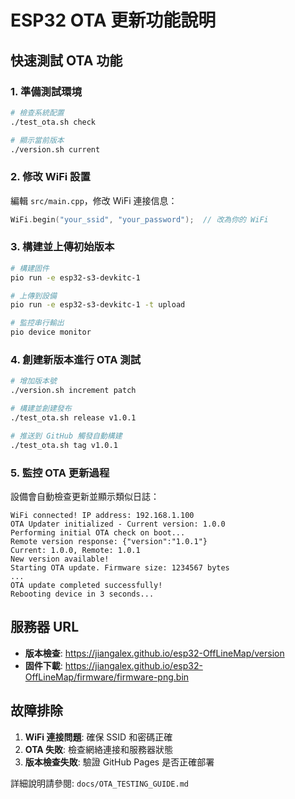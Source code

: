 # ESP32 OTA 更新功能說明

## 快速測試 OTA 功能

### 1. 準備測試環境

```bash
# 檢查系統配置
./test_ota.sh check

# 顯示當前版本
./version.sh current
```

### 2. 修改 WiFi 設置

編輯 `src/main.cpp`，修改 WiFi 連接信息：
```cpp
WiFi.begin("your_ssid", "your_password");  // 改為你的 WiFi
```

### 3. 構建並上傳初始版本

```bash
# 構建固件
pio run -e esp32-s3-devkitc-1

# 上傳到設備
pio run -e esp32-s3-devkitc-1 -t upload

# 監控串行輸出
pio device monitor
```

### 4. 創建新版本進行 OTA 測試

```bash
# 增加版本號
./version.sh increment patch

# 構建並創建發布
./test_ota.sh release v1.0.1

# 推送到 GitHub 觸發自動構建
./test_ota.sh tag v1.0.1
```

### 5. 監控 OTA 更新過程

設備會自動檢查更新並顯示類似日誌：
```
WiFi connected! IP address: 192.168.1.100
OTA Updater initialized - Current version: 1.0.0
Performing initial OTA check on boot...
Remote version response: {"version":"1.0.1"}
Current: 1.0.0, Remote: 1.0.1
New version available!
Starting OTA update. Firmware size: 1234567 bytes
...
OTA update completed successfully!
Rebooting device in 3 seconds...
```

## 服務器 URL

- **版本檢查**: https://jiangalex.github.io/esp32-OffLineMap/version
- **固件下載**: https://jiangalex.github.io/esp32-OffLineMap/firmware/firmware-png.bin

## 故障排除

1. **WiFi 連接問題**: 確保 SSID 和密碼正確
2. **OTA 失敗**: 檢查網絡連接和服務器狀態
3. **版本檢查失敗**: 驗證 GitHub Pages 是否正確部署

詳細說明請參閱: `docs/OTA_TESTING_GUIDE.md`